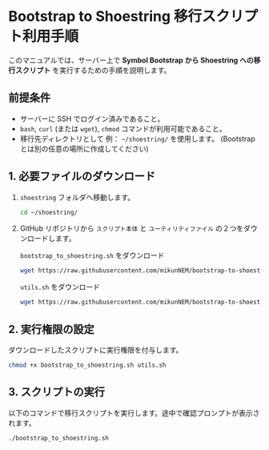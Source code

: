 # Bootstrap to Shoestring 移行スクリプト利用手順

このマニュアルでは、サーバー上で **Symbol Bootstrap から Shoestring への移行スクリプト** を実行するための手順を説明します。

## 前提条件

- サーバーに SSH でログイン済みであること。  
- `bash`, `curl` (または `wget`), `chmod` コマンドが利用可能であること。  
- 移行先ディレクトリとして 例： `~/shoestring/` を使用します。
  (Bootstrapとは別の任意の場所に作成してください)

## 1. 必要ファイルのダウンロード

1. `shoestring` フォルダへ移動します。

    ```bash
    cd ~/shoestring/
    ```

2. GitHub リポジトリから `スクリプト本体` と `ユーティリティファイル` の２つをダウンロードします。

    
    `bootstrap_to_shoestring.sh` をダウンロード
    ```bash
    wget https://raw.githubusercontent.com/mikunNEM/bootstrap-to-shoestring/main/bootstrap_to_shoestring.sh
    ```
    
    `utils.sh` をダウンロード
    ```bash
    wget https://raw.githubusercontent.com/mikunNEM/bootstrap-to-shoestring/main/utils.sh
    ```


## 2. 実行権限の設定

ダウンロードしたスクリプトに実行権限を付与します。

```bash
chmod +x bootstrap_to_shoestring.sh utils.sh
```

## 3. スクリプトの実行

以下のコマンドで移行スクリプトを実行します。途中で確認プロンプトが表示されます。

```bash
./bootstrap_to_shoestring.sh
```


